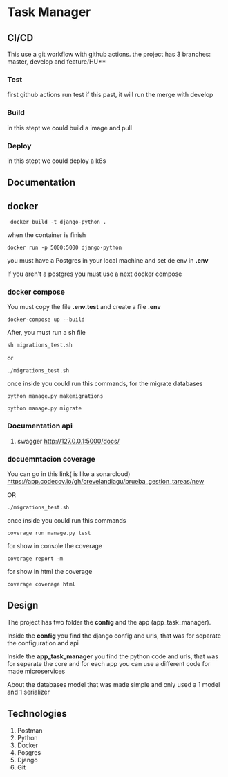 # Task Manager

## CI/CD
This use a git workflow with github actions. the project 
has 3 branches: master, develop and feature/HU**
### Test
first github actions run test if this past, it will run the merge with develop
### Build
in this stept we could build a image and pull
### Deploy
in this stept we could deploy a k8s

## Documentation

## docker

```shell
 docker build -t django-python . 
```
when the container is finish

```shell
docker run -p 5000:5000 django-python
```
you must have a Postgres in your local machine and set de env in **.env**

If you aren't a postgres you must use a next docker compose

### docker compose 

You must copy the file **.env.test** and create a file
**.env**

```shell
docker-compose up --build
```

After, you must run a sh file

```shell
sh migrations_test.sh
```
or
```shell
./migrations_test.sh
```

once inside you could run this commands, for the migrate databases

```shell
python manage.py makemigrations
```
```shell
python manage.py migrate
```

### Documentation api 
1. swagger http://127.0.0.1:5000/docs/

### docuemntacion coverage
You can go in this link( is like a sonarcloud)
https://app.codecov.io/gh/crevelandiagu/prueba_gestion_tareas/new

OR
```shell
./migrations_test.sh
```

once inside you could run this commands 

```shell
coverage run manage.py test
```
for show in console the coverage
```shell
coverage report -m
```
for show in html the coverage
```shell
coverage coverage html
```

## Design

The project has two folder the **config** and the app (app_task_manager).

Inside the **config** you find the django config and urls, that was for separate
the configuration and api

Inside the **app_task_manager** you find the python code and urls, that was for separate
the core and for each app you can use a different code for made microservices

About the databases model that was made simple and only used a 1 model and 1 serializer


## Technologies
1. Postman
2. Python
3. Docker
4. Posgres
5. Django 
6. Git